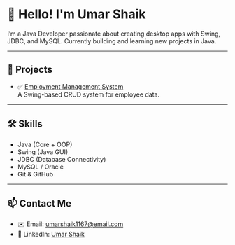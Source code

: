 # 👋 Hello! I'm Umar Shaik

I’m a Java Developer passionate about creating desktop apps with Swing, JDBC, and MySQL. Currently building and learning new projects in Java.

---

## 🚀 Projects
- ✅ [Employment Management System](https://github.com/yourusername/employment-management-system)  
  A Swing-based CRUD system for employee data.

---

## 🛠️ Skills
- Java (Core + OOP)
- Swing (Java GUI)
- JDBC (Database Connectivity)
- MySQL / Oracle
- Git & GitHub

---

## 📫 Contact Me
- ✉️ Email: umarshaik1167@email.com
- 💼 LinkedIn: [Umar Shaik](https://www.linkedin.com/in/umarshaik00/)


